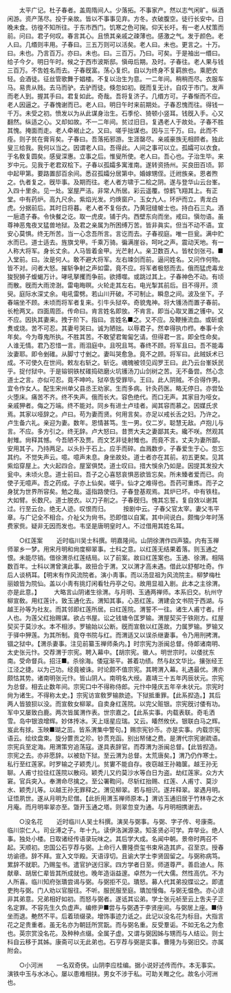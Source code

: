 <!-- { "loadSidebar": true } -->
　　太平广记。杜子春者。盖周隋间人。少落拓。不事家产。然以志气闲旷。纵酒闲游。资产荡尽。投于亲故。皆以不事事见弃。方冬。衣破腹空。徒行长安中。日晚未食。彷徨不知所往。于东市西门。饥寒之色可掬。仰天长吁。有一老人杖策而前。问曰。君子何叹。春言其心。且愤其亲戚之疎薄也。感激之气。发于颜色。老人曰。几缗则丰用。子春曰。三五万则可以活矣。老人曰。未也。更言之。十万。曰。未也。乃言百万。亦曰。未也。曰。三百万。乃曰。可矣。于是袖出一缗曰。给子今夕。明日午时。候之于西市波斯邸。愼毋后期。及时。子春往。老人果与钱三百万。不吿姓名而去。子春旣富。荡心复炽。自以为终身不复羁旅也。乘肥衣轻。会酒徒。征丝管歌舞于娼楼。不复以治生为意。一二年间。稍稍而尽。衣服车马。易贵从贱。去马而驴。去驴而徒。倏忽如初。旣而复无计。自叹于市门。发声而老人到。握其手曰。君复如此。奇哉。吾将复济子。几缗方可。子春惭而不应。老人因逼之。子春愧谢而已。老人曰。明日午时来前期处。子春忍愧而往。得钱一千万。未受之初。愤发以为从此谋身治生。石季伦、猗顿小竖耳。钱旣入手。心又翻然。纵适之心。又却如故。不一二年间。贫过旧日。复遇老人于故处。子春不胜其愧。掩面而走。老人牵裾止之。又曰。嗟乎拙谋也。因与三千万。曰。此而不痊。则子贫在膏肓矣。子春曰。吾落拓邪游。生涯罄尽。亲戚豪族无相顾者。独此叟三给我。我何以当之。因谓老人曰。吾得此。人间之事可以立。孤孀可以衣食。于名敎复圆矣。感叟深惠。立事之后。惟叟所使。老人曰。吾心也。子治生毕。来岁中元。见我于老君双桧下。子春以孤孀多寓淮南。遂转资扬州。买良田百顷。郭中起甲第。要路置邸百余间。悉召孤孀分居第中。婚嫁甥侄。迁祔族亲。恩者煦之。仇者复之。旣毕事。及期而往。老人者方啸于二桧之阴。遂与登华山云台峯。入四十里余。见一处。室屋严洁。非常人所居。彩云遥覆。惊鹤飞翔其上。有正堂。中有药炉。高九尺余。紫焰光发。灼焕窗户。玉女九人。环炉而立。靑龙白虎。分据前后。其时日将暮。老人者不复俗衣。乃黄冠缝帔士也。持白石三丸。酒一巵遗子春。令快餐之讫。取一虎皮。铺于内。西壁东向而坐。戒曰。愼勿语。虽尊神恶鬼夜叉猛兽地狱。及君之亲属为所困缚万苦。皆非眞实。但当不动不语。宜安心莫惧。终无所苦。当一心念吾所言。言讫而去。子春视庭。唯一巨瓮。满中贮水而已。道士适去。旌旗戈甲。千乘万骑。徧满崖谷。呵叱之声。震动天地。有一人称大将军。身长丈余。人马皆着金甲。光芒射人。亲卫数百人。皆杖剑张弓。■入堂前。曰。汝是何人。敢不避大将军。左右竦剑而前。逼问姓名。又问作何物。皆不对。问者大怒。摧斩争射之声如雷。竟不应。将军者极怒而去。俄而猛虎毒龙狻猊狮子蝮蝎万计。哮吼拏攫而争前。欲搏噬。或跳过其上。子春神色不动。有顷而散。旣而大雨滂澍。雷电晦暝。火轮走其左右。电光掣其前后。目不得开。须臾。庭际水深丈余。电吼雷劈。若山川开破。不可制止。瞬息之间。波及坐下。子春端坐不顾。未顷而将军者复来。引牛头狱卒。奇貌鬼神。将大镬汤而置子春前。长枪两叉。四面周匝。传命曰。肯言姓名即放。不肯言。即当心取叉置之镬中。又不应。因执其妻来。拽于阶下。指曰。言姓名■之。又不应。及鞭捶流血。或斫或煑或烧。苦不可忍。其妻号哭曰。诚为陋拙。以辱君子。然幸得执巾栉。奉事十余年矣。今为尊鬼所执。不胜其苦。不敢望君匍匐乞请。但得君一言。即全性命矣。人谁无情。君乃忍惜一言。雨泪庭中。且呪且骂。春终不顾。将军且曰。吾不能毒汝妻耶。即令剉碓。从脚寸寸剉之。妻叫哭愈急。竟不之顾。将军曰。此贼妖术已成。不可使久在世间。敕左右斩之。斩讫。魂魄被领见阎罗王曰。此乃云台峯妖民乎。捉付狱中。于是镕铜铁杖碓捣硙磨火坑镬汤刀山剑树之苦。无不备尝。然心念道士之言。亦似可忍。竟不呻吟。狱卒吿受罪毕。王曰。此人阴贼。不合得作男。宜令作女人。配生宋州单父县丞王劝家。生而多病。针灸药医。略无停日。亦尝坠火堕床。痛苦不齐。终不失声。俄而长大。容色绝代。而口无声。其家目为哑女。亲戚狎者。侮之万端。终不能对。同乡有进士卢珪者。闻其容而慕之。因媒氏求焉。其家以哑辞之。卢曰。苟为妻而贤。何用言矣。亦足以戒长舌之妇。乃许之。卢生备六礼。亲迎为妻。数年。恩情甚笃。生一男。仅二岁。聪慧无敌。卢抱儿与言。不应。多方引之。终无辞。卢大怒曰。昔贾大夫之妻鄙其夫。纔不咲。然观其射雉。尙释其憾。今吾陋不及贾。而文艺非徒射雉也。而竟不言。丈夫为妻所鄙。安用其子。乃持两足。以头扑于石上。应手而碎。血溅数步。子春爱生于心。忽忘其约。不觉失声云。噫。噫声未息。身坐故处。道士者亦在其前。初五更矣。见其紫焰穿屋上。大火起四合。屋室俱焚。道士叹曰。措大悞余乃如是。因提其发投大瓮中。未顷火息。道士前曰。吾子之心喜怒哀惧恶欲皆忘矣。所未臻者爱而已。向使子无噫声。吾之药成。子亦上仙矣。嗟乎。仙才之难得也。吾药可重炼。而子之身犹为世界所容矣。勉之哉。遥指路使归。子春登基观焉。其炉已坏。中有铁柱。大如臂。长数尺。道士脱衣。以刀子削之。子春旣归。愧其忘誓。复自效以谢其过。行至云台。绝无人迹。叹恨而归。 
　　按剧中云。子春父官太宰。妻父韦平章。与广记全不相合。介祉父为尙书。恐即借以自寓。其中间说白。颇悔少年时荡费家赀。疑非无因而发也。韦坚是唐明皇时人。不过借用其姓名耳。 


　　○红莲案 
　　近时临川吴士科撰。明嘉隆间。山阴徐渭作四声猿。内有玉禅师翠乡一梦。用宋月明和尙度柳翠事。士科之意。以红莲无结果着落。则玉通之恨。未能尽销。借徐渭杀红莲结局。以了前案。故曰红莲案也。玉通、徐渭。相隔数百年。士科以渭曾演此事。故扭合于渭。又以渭才高未遇。借此以舒郁吐奇。作后人谈柄耳。【明末有作风流院者。演小靑事。而以汤显祖为风流院主。柳梦梅杜丽娘皆为院仙。盖以小靑有挑灯闲看牡丹亭之句。故用显祖入剧。此本之主徐渭。亦是此意。】 
　　大略言山阴诸生徐渭。与月明、玉通两禅师。本系旧交。杭州守柳宣敎。用红莲计。致玉通化去。渭知其事。心恶红莲。渭建会文书院于西湖。与越王孙等为社友。而其邻即红莲所居。曰红莲院。渭誓不一往。诸生人甫寸者。纤人也。为莲父红抬赐谋。欲占书屋。讼之钱塘令匡罗输。渭屋契买于铁刚方。红屋契买于莫沙水。本不相涉。罗输始以公断。旣而宣敎以红莲故。力属罗输。罗输又于驿中狎莲。为其所制。竟夺书院与红。而渭适又以误杀继妻事。令乃用刑拷渭。锢之狱中。【渭杀妻事。注见前纂玉禅师条内。】时宗宪为浙闽总督。侍郞诸南明、太史张元忭。交荐渭于宗宪。聘入幕中。【胡宗宪。徽人。明世宗时。以倭扰东南。受命督兵。招汪■。杀徐海。倭寇渐平。甚着功绩。然与赵文华比。攘张经王江泾之捷。以为己功。经竟被诛。时论颇不值宗宪。其聘渭入幕。礼遇最优。渭亦颇怙其势。诸南明张元忭。皆山阴人。南明名大绶。嘉靖三十五年丙辰状元。宗宪为总督。相去止数年间。宗宪口中不得称侍郎。元忭中隆庆五年辛未状元。宗宪时尙为诸生。不得称太史。】宗宪访宣敎罗输款迹。下狱抵重罪。【此系揑造。】其后两人皆狼狈以没。而宣敎女柳翠。自卖身红莲院。以完父赃银。宗宪旣讨倭有功。军中又屡致白鹿。两次皆属渭作表。世宗嘉之。【此系实事。内载表联。奇毛洒雪。岛中银浪增辉。妙体抟冰。天上瑶星应瑞。又云。皤然攸伏。银联白马之辉。岌此有捄。玉映■瑚之茁。皆系渭集中警句。】赐宗宪钞币。亦是实事。内载宗宪语云。绘纹盘束。旋分篚贡之珍。钞贯充函。别出帑储之费。是渭代宗宪谢疏语。宗宪兵至定海。用渭策穷追荡寇。遂具表辞官。而荐渭为浙闽总督。【此皆揑造。宗宪之去。亦非愿辞。以被劾下狱。至云渭为总督。太荒唐矣。】渭乃仍作寒士。私行至红莲家。时罗输之子颖秃儿。贫寠不能自存。夜窃越王孙箱箧。越王孙无聊。人甫寸拉往红莲院以散闷。颖秃儿又约莫沙水等白日为盗。劫红莲家。众方大窘。官兵突入。奉渭命尽擒之。至公署鞫问。尽斩红抬赐、红莲、人甫寸、莫沙水、颖秃儿等。以越王孙无罪释之。渭见柳翠。若与相识。遂幷释翠。翠遇月明。证悟夙世。遂从月明为尼僧。【此折用渭玉禅师原本。】渭访玉通旧居于竹林寺之水月庵。而月明率翠亦至。曁开玉通之塔。则翠忽变为通。与月明相携谢去。 


　　○没名花 
　　近时临川人吴士科撰。演吴与弼事。与弼、字子传、号康斋。临川崇仁人。司业溥之子。年十九。读伊洛渊源录。知圣贤必可学。弃举业。绝人事。独处小楼。日取诸经传语录玩味之。其后学大成。名闻中朝。景帝时两召不起。天顺初。忠国公石亨荐与弼。上命行人曹隆赍玺书束帛造其庐。召至京。授春坊谕德。辞不拜。宣入文华殿。天语谆切。且谕大学士李贤固留之。与弼称病笃。累辞不就职。乃赐玺书。遣官护送归家。四方学者日至。师道尊严。善启迪人。陈献章、胡居仁辈皆其所成就也。晚年造诣益邃。卓然为一代大儒。然性高伉。不为人所喜。临川知府张璝尝谒与弼。与弼拒不见。璝怒。募人代其弟投牒讼之。即遣吏拘与弼。门人劝以官服往。不听。服民服至庭。璝加慢侮。与弼无愠色。亦心谅非其弟意。兄弟相好如初。而怒与弼者。遂诋其讼弟。学士张元祯至云上吿夫子正名定罪。不容先生久负虚声。编修尹■尝与与弼遇于李贤座间。与弼居上座。■侍坐而退。艴然不平。后着琐缀录。增饰事迹力诋之。此记以没名花为标目。大指言花之足贵重者。虽无名亦为朝廷所赏翫。而与弼名重。反受羣诟。不如无名之为愈也。英宗赏没名花。及种种点缀。全属子虚。又谓与弼因姊与甥而与人结讼。则士科自云移于其姊。康斋可以无此弟也。石亨荐与弼是实事。曹隆为与弼旧交。亦属附会。 


　　○小河洲 
　　一名双奇侠。山阴李应桂编。据小说好述传而作。本无事实。演铁中玉与水冰心。屡以患难相扶。男女不涉于私。可助关睢之化。故名小河洲也。 

